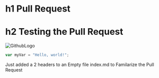 # h1 Pull Request
# h2 Testing the Pull Request


![GithubLogo](https://miro.medium.com/max/1104/1*Yg2U5OH7uEnrmjwswbFwiw.jpeg)

``` javascript
var myVar = "Hello, world!";
```





Just added a 2 headers to an Empty file index.md to Familarize the Pull Request
